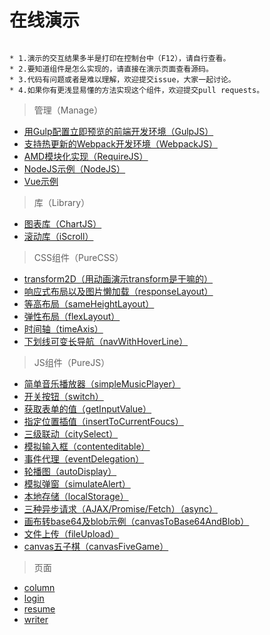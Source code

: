# 在线演示

```

* 1.演示的交互结果多半是打印在控制台中（F12），请自行查看。
* 2.要知道组件是怎么实现的，请直接在演示页面查看源码。
* 3.代码有问题或者是难以理解，欢迎提交issue，大家一起讨论。
* 4.如果你有更浅显易懂的方法实现这个组件，欢迎提交pull requests。

```

> 管理（Manage）

* [用Gulp配置立即预览的前端开发环境（GulpJS）](https://github.com/bergwhite/fe-demo/tree/master/Manage/GulpJS)
* [支持热更新的Webpack开发环境（WebpackJS）](https://github.com/bergwhite/fe-demo/tree/master/Manage/WebpackJS)
* [AMD模块化实现（RequireJS）](https://bergwhite.github.io/fe-demo/Manage/RequireJS/)
* [NodeJS示例（NodeJS）](https://github.com/bergwhite/fe-demo/tree/master/Manage/NodeJS)
* [Vue示例](https://github.com/bergwhite/fe-demo/tree/master/Manage/VueJS)

> 库（Library）

* [图表库（ChartJS）](https://bergwhite.github.io/fe-demo/Library/ChartJS/)
* [滚动库（iScroll）](https://bergwhite.github.io/fe-demo/Library/iScroll/iscroll-slide)

> CSS组件（PureCSS）

* [transform2D（用动画演示transform是干嘛的）](https://bergwhite.github.io/fe-demo/PureCSS/transform2D)
* [响应式布局以及图片懒加载（responseLayout）](https://bergwhite.github.io/fe-demo/PureCSS/responseLayout)
* [等高布局（sameHeightLayout）](https://bergwhite.github.io/fe-demo/PureCSS/sameHeightLayout)
* [弹性布局（flexLayout）](https://bergwhite.github.io/fe-demo/PureCSS/flexLayout)
* [时间轴（timeAxis）](https://bergwhite.github.io/fe-demo/PureCSS/timeAxis)
* [下划线可变长导航（navWithHoverLine）](https://bergwhite.github.io/fe-demo/PureCSS/navWithHoverLine)

> JS组件（PureJS）

* [简单音乐播放器（simpleMusicPlayer）](https://bergwhite.github.io/fe-demo/PureJS/simpleMusicPlayer)
* [开关按钮（switch）](https://bergwhite.github.io/fe-demo/PureJS/switch)
* [获取表单的值（getInputValue）](https://bergwhite.github.io/fe-demo/PureJS/getInputValue)
* [指定位置插值（insertToCurrentFoucs）](https://bergwhite.github.io/fe-demo/PureJS/insertToCurrentFoucs)
* [三级联动（citySelect）](https://bergwhite.github.io/fe-demo/PureJS/citySelect)
* [模拟输入框（contenteditable）](https://bergwhite.github.io/fe-demo/PureJS/contenteditable)
* [事件代理（eventDelegation）](https://bergwhite.github.io/fe-demo/PureJS/eventDelegation)
* [轮播图（autoDisplay）](https://bergwhite.github.io/fe-demo/PureJS/autoDisplay)
* [模拟弹窗（simulateAlert）](https://bergwhite.github.io/fe-demo/PureJS/simulateAlert)
* [本地存储（localStorage）](https://bergwhite.github.io/fe-demo/PureJS/localStorage)
* [三种异步请求（AJAX/Promise/Fetch）（async）](https://bergwhite.github.io/fe-demo/PureJS/async)
* [画布转base64及blob示例（canvasToBase64AndBlob）](https://bergwhite.github.io/fe-demo/PureJS/canvasToBase64AndBlob)
* [文件上传（fileUpload）](https://bergwhite.github.io/fe-demo/PureJS/fileUpload)
* [canvas五子棋（canvasFiveGame）](https://bergwhite.github.io/fe-demo/PureJS/canvasFiveGame)

> 页面

* [column](https://bergwhite.github.io/fe-demo/page/column)
* [login](https://bergwhite.github.io/fe-demo/page/login)
* [resume](https://bergwhite.github.io/fe-demo/page/resume)
* [writer](https://bergwhite.github.io/fe-demo/page/writer)